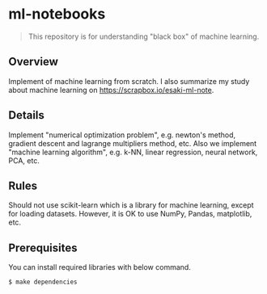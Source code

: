 # ml-notebooks
>This repository is for understanding "black box" of machine learning.

## Overview
Implement of machine learning from scratch. I also summarize my study about machine learning on https://scrapbox.io/esaki-ml-note.

## Details

Implement "numerical optimization problem", e.g. newton's method, gradient descent and lagrange multipliers method, etc. Also we implement "machine learning algorithm", e.g. k-NN, linear regression, neural network, PCA, etc.

## Rules 

Should not use scikit-learn which is a library for machine learning, except for loading datasets. However, it is OK to use NumPy, Pandas, matplotlib, etc.

## Prerequisites

You can install required libraries with below command.
```
$ make dependencies
```
